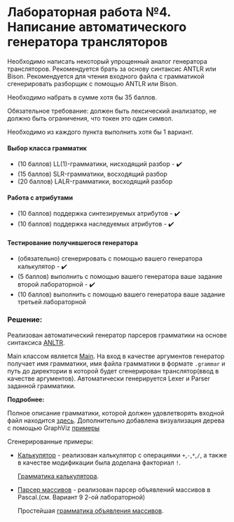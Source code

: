 # Лабораторная работа №4. Написание автоматического генератора трансляторов

Необходимо написать некоторый упрощенный аналог генератора трансляторов. Рекомендуется брать за основу синтаксис ANTLR или Bison. Рекомендуется для чтения входного файла с грамматикой сгенерировать разборщик с помощью ANTLR или Bison.

Необходимо набрать в сумме хотя бы 35 баллов.

Обязательное требование: должен быть лексический анализатор, не должно быть ограничения, что токен это один символ.

Необходимо из каждого пункта выполнить хотя бы 1 вариант.

#### Выбор класса грамматик
* (10 баллов) LL(1)-грамматики, нисходящий разбор - :heavy_check_mark:
* (15 баллов) SLR-грамматики, восходящий разбор
* (20 баллов) LALR-грамматики, восходящий разбор
#### Работа с атрибутами
* (10 баллов) поддержка синтезируемых атрибутов - :heavy_check_mark:
* (10 баллов) поддержка наследуемых атрибутов - :heavy_check_mark:
#### Тестирование получившегося генератора
* (обязательно) сгенерировать с помощью вашего генератора калькулятор - :heavy_check_mark:
* (5 баллов) выполнить с помощью вашего генератора ваше задание второй лабораторной  - :heavy_check_mark:
* (10 баллов) выполнить с помощью вашего генератора ваше задание третьей лабораторной

### Решение:
Реализован автоматический генератор парсеров грамматики на основе синтаксиса [ANLTR](https://www.antlr.org/).

Main классом является [Main](lab4_parser_generator/src/main/kotlin/Main.kt). На вход в качестве аргументов генератор получает имя грамматики, имя файла грамматики в формате `.grammar` и путь до директории в которой будет сгенерирован транслятор(ввод в качестве аргументов). Автоматически генерируется Lexer и Parser заданной грамматики.

**Подробнее:**

Полное описание грамматики, которой должен удовлетворять входной файл находится [здесь](lab4_parser_generator/src/main/antlr/Grammar.g4). Дополнительно добавлена визуализация дерева с помощью GraphViz [примеры](lab4_parser_generator/src/test/resources/images)

Сгенерированные примеры: 

* [Калькулятор](lab4_parser_generator/src/test/kotlin/calc) - реализован калькулятор с операциями `+`,`-`,`*`,`/`, а также в качестве модификации была доделана факториал `!`. 

    [Грамматика калькулятора](lab4_parser_generator/src/test/kotlin/calc/calc.grammar).
* [Парсер массивов](lab4_parser_generator/src/test/kotlin/function) - реализован парсер объявлений массивов в Pascal.(см. Вариант 9 2-ой лабораторной) 
    
    Простейшая [грамматика объявления массивов](lab4_parser_generator/src/test/kotlin/function/function.grammar).
